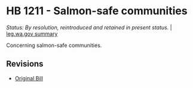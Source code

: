 # HB 1211 - Salmon-safe communities
*Status: By resolution, reintroduced and retained in present status.* | [leg.wa.gov summary](https://app.leg.wa.gov/billsummary?BillNumber=1211&Year=2021)

Concerning salmon-safe communities.

## Revisions
* [Original Bill](1/)